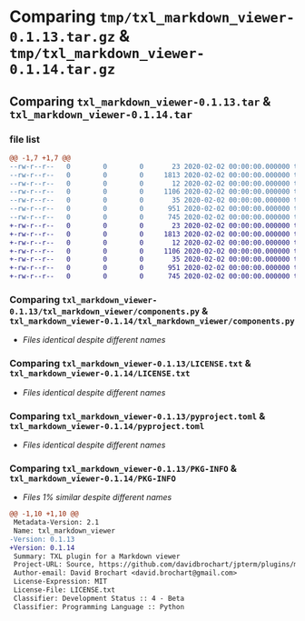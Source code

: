 # Comparing `tmp/txl_markdown_viewer-0.1.13.tar.gz` & `tmp/txl_markdown_viewer-0.1.14.tar.gz`

## Comparing `txl_markdown_viewer-0.1.13.tar` & `txl_markdown_viewer-0.1.14.tar`

### file list

```diff
@@ -1,7 +1,7 @@
--rw-r--r--   0        0        0       23 2020-02-02 00:00:00.000000 txl_markdown_viewer-0.1.13/txl_markdown_viewer/__init__.py
--rw-r--r--   0        0        0     1813 2020-02-02 00:00:00.000000 txl_markdown_viewer-0.1.13/txl_markdown_viewer/components.py
--rw-r--r--   0        0        0       12 2020-02-02 00:00:00.000000 txl_markdown_viewer-0.1.13/.gitignore
--rw-r--r--   0        0        0     1106 2020-02-02 00:00:00.000000 txl_markdown_viewer-0.1.13/LICENSE.txt
--rw-r--r--   0        0        0       35 2020-02-02 00:00:00.000000 txl_markdown_viewer-0.1.13/README.md
--rw-r--r--   0        0        0      951 2020-02-02 00:00:00.000000 txl_markdown_viewer-0.1.13/pyproject.toml
--rw-r--r--   0        0        0      745 2020-02-02 00:00:00.000000 txl_markdown_viewer-0.1.13/PKG-INFO
+-rw-r--r--   0        0        0       23 2020-02-02 00:00:00.000000 txl_markdown_viewer-0.1.14/txl_markdown_viewer/__init__.py
+-rw-r--r--   0        0        0     1813 2020-02-02 00:00:00.000000 txl_markdown_viewer-0.1.14/txl_markdown_viewer/components.py
+-rw-r--r--   0        0        0       12 2020-02-02 00:00:00.000000 txl_markdown_viewer-0.1.14/.gitignore
+-rw-r--r--   0        0        0     1106 2020-02-02 00:00:00.000000 txl_markdown_viewer-0.1.14/LICENSE.txt
+-rw-r--r--   0        0        0       35 2020-02-02 00:00:00.000000 txl_markdown_viewer-0.1.14/README.md
+-rw-r--r--   0        0        0      951 2020-02-02 00:00:00.000000 txl_markdown_viewer-0.1.14/pyproject.toml
+-rw-r--r--   0        0        0      745 2020-02-02 00:00:00.000000 txl_markdown_viewer-0.1.14/PKG-INFO
```

### Comparing `txl_markdown_viewer-0.1.13/txl_markdown_viewer/components.py` & `txl_markdown_viewer-0.1.14/txl_markdown_viewer/components.py`

 * *Files identical despite different names*

### Comparing `txl_markdown_viewer-0.1.13/LICENSE.txt` & `txl_markdown_viewer-0.1.14/LICENSE.txt`

 * *Files identical despite different names*

### Comparing `txl_markdown_viewer-0.1.13/pyproject.toml` & `txl_markdown_viewer-0.1.14/pyproject.toml`

 * *Files identical despite different names*

### Comparing `txl_markdown_viewer-0.1.13/PKG-INFO` & `txl_markdown_viewer-0.1.14/PKG-INFO`

 * *Files 1% similar despite different names*

```diff
@@ -1,10 +1,10 @@
 Metadata-Version: 2.1
 Name: txl_markdown_viewer
-Version: 0.1.13
+Version: 0.1.14
 Summary: TXL plugin for a Markdown viewer
 Project-URL: Source, https://github.com/davidbrochart/jpterm/plugins/markdown_viewer
 Author-email: David Brochart <david.brochart@gmail.com>
 License-Expression: MIT
 License-File: LICENSE.txt
 Classifier: Development Status :: 4 - Beta
 Classifier: Programming Language :: Python
```

